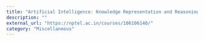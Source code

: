 ```yaml
---
title: "Artificial Intelligence: Knowledge Representation and Reasoning - IIT Madras"
description: ""
external_url: "https://nptel.ac.in/courses/106106140/"
category: "Miscellaneous"
---
```

